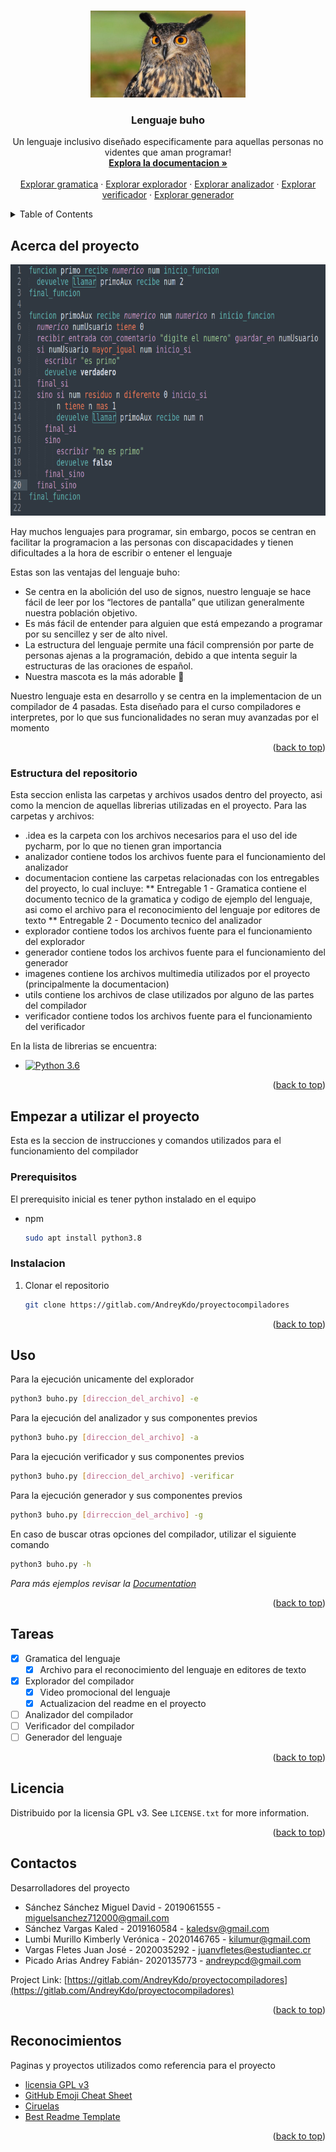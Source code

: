<a name="readme-top"></a>

<!-- PROJECT LOGO -->
<br />
<div align="center">
  <a>
    <img src="imagenes/buho.jpg" alt="Logo" width="248" height="139">
  </a>

  <h3 align="center">Lenguaje buho</h3>

  <p align="center">
    Un lenguaje inclusivo diseñado especificamente para aquellas personas no videntes que aman programar!
    <br />
    <a href="https://gitlab.com/AndreyKdo/proyectocompiladores/-/tree/main/documentacion"><strong>Explora la documentacion »</strong></a>
    <br />
    <br />
    <a href="https://gitlab.com/AndreyKdo/proyectocompiladores/-/tree/main/documentacion/Entregable%201%20-%20Gramatica">Explorar gramatica</a>
    ·
    <a href="https://gitlab.com/AndreyKdo/proyectocompiladores/-/tree/main/documentacion/Entregable%202%20-%20Explorador">Explorar explorador</a>
    ·
    <a href="https://gitlab.com/AndreyKdo/proyectocompiladores/-/tree/main/documentacion/Entregable%202%20-%20Analizador">Explorar analizador</a>
    ·
    <a href="https://gitlab.com/AndreyKdo/proyectocompiladores/-/tree/main/documentacion/Entregable%202%20-%20Verificador">Explorar verificador</a>
    ·
    <a href="https://gitlab.com/AndreyKdo/proyectocompiladores/-/tree/main/documentacion/Entregable%202%20-%20Generador">Explorar generador</a>
  </p>
</div>

<!-- TABLE OF CONTENTS -->
<details>
  <summary>Table of Contents</summary>
  <ol>
    <li>
      <a href="#Acerca del proyecto">Acerca del proyecto</a>
      <ul>
        <li><a href="#Estructura del repositorio">Estructura del repositorio</a></li>
      </ul>
    </li>
    <li>
      <a href="#Empezar a utilizar el proyecto">Empezar a utilizar el proyecto</a>
      <ul>
        <li><a href="#Prerequisitos">Prerequisitos</a></li>
        <li><a href="#Instalacion">Instalacion</a></li>
      </ul>
    </li>
    <li><a href="#Uso">Uso</a></li>
    <li><a href="#Tareas">Tareas</a></li>
    <li><a href="#Licencia">Licencia</a></li>
    <li><a href="#Contactos">Contactos</a></li>
    <li><a href="#Reconocimientos">Reconocimientos</a></li>
  </ol>
</details>

<!-- ABOUT THE PROJECT -->

## Acerca del proyecto

<a>
  <img src="imagenes/Screenshot producto.png" alt="example" width="746" height="402">
</a>

Hay muchos lenguajes para programar, sin embargo, pocos se centran en facilitar la programacion a las personas con discapacidades y tienen dificultades a la hora de escribir o entener el lenguaje

Estas son las ventajas del lenguaje buho:

-   Se centra en la abolición del uso de signos, nuestro lenguaje se hace fácil de leer por los “lectores de pantalla” que utilizan generalmente nuestra población objetivo.
-   Es más fácil de entender para alguien que está empezando a programar por su sencillez y ser de alto nivel.
-   La estructura del lenguaje permite una fácil comprensión por parte de personas ajenas a la programación, debido a que intenta seguir la estructuras de las oraciones de español.
-   Nuestra mascota es la más adorable :owl:

Nuestro lenguaje esta en desarrollo y se centra en la implementacion de un compilador de 4 pasadas. Esta diseñado para el curso compiladores e interpretes, por lo que sus funcionalidades no seran muy avanzadas por el momento

<p align="right">(<a href="#readme-top">back to top</a>)</p>

### Estructura del repositorio

Esta seccion enlista las carpetas y archivos usados dentro del proyecto, asi como la mencion de aquellas librerias utilizadas en el proyecto. Para las carpetas y archivos:

-   .idea es la carpeta con los archivos necesarios para el uso del ide pycharm, por lo que no tienen gran importancia
-   analizador contiene todos los archivos fuente para el funcionamiento del analizador
-   documentacion contiene las carpetas relacionadas con los entregables del proyecto, lo cual incluye:
    ** Entregable 1 - Gramatica contiene el documento tecnico de la gramatica y codigo de ejemplo del lenguaje, asi como el archivo para el reconocimiento del lenguaje por editores de texto
    ** Entregable 2 - Documento tecnico del analizador
-   explorador contiene todos los archivos fuente para el funcionamiento del explorador
-   generador contiene todos los archivos fuente para el funcionamiento del generador
-   imagenes contiene los archivos multimedia utilizados por el proyecto (principalmente la documentacion)
-   utils contiene los archivos de clase utilizados por alguno de las partes del compilador
-   verificador contiene todos los archivos fuente para el funcionamiento del verificador

En la lista de librerias se encuentra:

-   [![Python 3.6](https://img.shields.io/badge/python-3.6-blue.svg)](https://www.python.org/downloads/release/python-360/)

<p align="right">(<a href="#readme-top">back to top</a>)</p>

<!-- GETTING STARTED -->

## Empezar a utilizar el proyecto

Esta es la seccion de instrucciones y comandos utilizados para el funcionamiento del compilador

### Prerequisitos

El prerequisito inicial es tener python instalado en el equipo

-   npm
    ```sh
    sudo apt install python3.8
    ```

### Instalacion

1. Clonar el repositorio
    ```sh
    git clone https://gitlab.com/AndreyKdo/proyectocompiladores
    ```

<p align="right">(<a href="#readme-top">back to top</a>)</p>

<!-- USAGE EXAMPLES -->

## Uso

Para la ejecución unicamente del explorador

```sh
python3 buho.py [direccion_del_archivo] -e
```

Para la ejecución del analizador y sus componentes previos

```sh
python3 buho.py [direccion_del_archivo] -a
```

Para la ejecución verificador y sus componentes previos

```sh
python3 buho.py [direccion_del_archivo] -verificar
```

Para la ejecución generador y sus componentes previos

```sh
python3 buho.py [dirreccion_del_archivo] -g
```

En caso de buscar otras opciones del compilador, utilizar el siguiente comando

```sh
python3 buho.py -h
```

_Para más ejemplos revisar la [Documentation](https://gitlab.com/AndreyKdo/proyectocompiladores/-/tree/main/documentacion)_

<p align="right">(<a href="#readme-top">back to top</a>)</p>

<!-- ROADMAP -->

## Tareas

-   [x] Gramatica del lenguaje
    -   [x] Archivo para el reconocimiento del lenguaje en editores de texto
-   [x] Explorador del compilador
    -   [x] Video promocional del lenguaje
    -   [x] Actualizacion del readme en el proyecto
-   [ ] Analizador del compilador
-   [ ] Verificador del compilador
-   [ ] Generador del lenguaje

<p align="right">(<a href="#readme-top">back to top</a>)</p>

<!-- LICENSE -->

## Licencia

Distribuido por la licensia GPL v3. See `LICENSE.txt` for more information.

<p align="right">(<a href="#readme-top">back to top</a>)</p>

<!-- CONTACT -->

## Contactos

Desarrolladores del proyecto

-   Sánchez Sánchez Miguel David - 2019061555 - miguelsanchez712000@gmail.com
-   Sánchez Vargas Kaled - 2019160584 - kaledsv@gmail.com
-   Lumbi Murillo Kimberly Verónica - 2020146765 - kilumur@gmail.com
-   Vargas Fletes Juan José - 2020035292 - juanvfletes@estudiantec.cr
-   Picado Arias Andrey Fabián- 2020135773 - andreypcd@gmail.com

Project Link: [https://gitlab.com/AndreyKdo/proyectocompiladores](https://gitlab.com/AndreyKdo/proyectocompiladores)

<p align="right">(<a href="#readme-top">back to top</a>)</p>

<!-- ACKNOWLEDGMENTS -->

## Reconocimientos

Paginas y proyectos utilizados como referencia para el proyecto

-   [licensia GPL v3](https://www.gnu.org/licenses/gpl-3.0.txt)
-   [GitHub Emoji Cheat Sheet](https://www.webpagefx.com/tools/emoji-cheat-sheet)
-   [Ciruelas](https://gitlab.com/cursos-itcr/ciruelas)
-   [Best Readme Template](https://github.com/othneildrew/Best-README-Template/blob/master/README.md)

<p align="right">(<a href="#readme-top">back to top</a>)</p>
